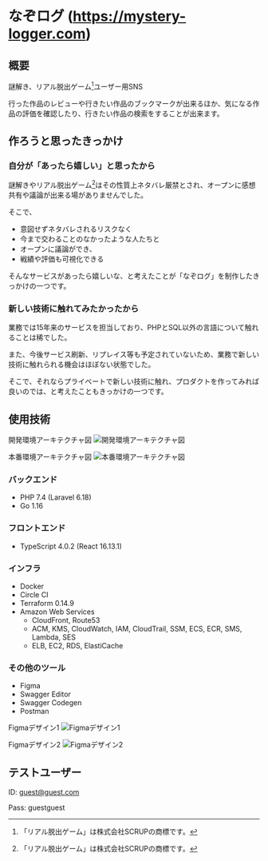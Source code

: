 # なぞログ (https://mystery-logger.com)

## 概要
謎解き、リアル脱出ゲーム[^1]ユーザー用SNS

行った作品のレビューや行きたい作品のブックマークが出来るほか、気になる作品の評価を確認したり、行きたい作品の検索をすることが出来ます。

## 作ろうと思ったきっかけ
### 自分が「あったら嬉しい」と思ったから
謎解きやリアル脱出ゲーム[^1]はその性質上ネタバレ厳禁とされ、オープンに感想共有や議論が出来る場がありませんでした。

そこで、

- 意図せずネタバレされるリスクなく
- 今まで交わることのなかったような人たちと
- オープンに議論ができ、
- 戦績や評価も可視化できる

そんなサービスがあったら嬉しいな、と考えたことが「なぞログ」を制作したきっかけの一つです。

### 新しい技術に触れてみたかったから

業務では15年来のサービスを担当しており、PHPとSQL以外の言語について触れることは稀でした。

また、今後サービス刷新、リプレイス等も予定されていないため、業務で新しい技術に触れられる機会はほぼない状態でした。

そこで、それならプライベートで新しい技術に触れ、プロダクトを作ってみれば良いのでは、と考えたこともきっかけの一つです。

## 使用技術

開発環境アーキテクチャ図
![開発環境アーキテクチャ図](https://images.mystery-logger.com/development_arch.PNG)

本番環境アーキテクチャ図
![本番環境アーキテクチャ図](https://images.mystery-logger.com/production_arch.PNG)

### バックエンド

- PHP 7.4 (Laravel 6.18)
- Go 1.16

### フロントエンド

- TypeScript 4.0.2 (React 16.13.1)

### インフラ

- Docker
- Circle CI
- Terraform 0.14.9
- Amazon Web Services
  - CloudFront, Route53
  - ACM, KMS, CloudWatch, IAM, CloudTrail, SSM, ECS, ECR, SMS, Lambda, SES
  - ELB, EC2, RDS, ElastiCache

### その他のツール

- Figma
- Swagger Editor
- Swagger Codegen
- Postman

Figmaデザイン1
![Figmaデザイン1](https://images.mystery-logger.com/Figma1.PNG)

Figmaデザイン2
![Figmaデザイン2](https://images.mystery-logger.com/Figma2.PNG)

## テストユーザー

ID: guest@guest.com

Pass: guestguest

[^1]: 「リアル脱出ゲーム」は株式会社SCRUPの商標です。
